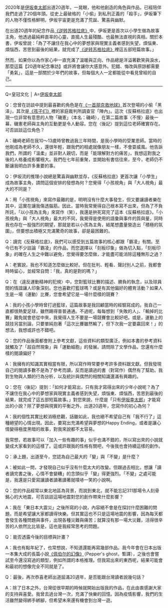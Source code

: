 2020年是[伊坂幸太郎](伊坂幸太郎.md)出道20週年，一晃眼，他和他創造的角色與作品，已經陪伴我們走過了20個年頭。從史上最破格的「小偷」到私刑正義的「殺手」，伊坂筆下的人物不僅性格鮮明，伊坂宇宙更是充滿了荒誕、驚喜與幽默。

在出道20週年的紀念作品[《逆转苏格拉底》](《逆转苏格拉底》.md)中，伊坂更是首次以小學生做為故事主角，他透過最純粹直率的心靈，直搗人生最殘酷、也最無法直視的真相。關於本書，伊坂曾說：「為了不讓住在我心中的夢想家與現實主義者感到失望，煩惱東、煩惱西，苦思到最後的結果，就完成了[《逆转苏格拉底》](《逆转苏格拉底》.md)裡這五部短篇故事。」

然而，如果你以為作家心中一直充滿了溫暖與正向、作品總是洋溢著歡笑與淚水，那麼這篇【20週年紀念專訪】或許將會讓你大感意外。犯錯、悔改與原諒都需要「勇氣」，這是一部關於少年們的故事，但每個大人一定都能從中看見曾經的自己。

__________________________

Q=皇冠文化 │ A=[伊坂幸太郎](伊坂幸太郎.md)

Q：您曾在訪談中提到最喜歡的角色是在[《一首朋克救地球》](《一首朋克救地球》.md)首次登場的小偷「黑泽」，其次是[《孩子们》](《孩子们》.md)裡的家庭裁判所調查官「陣內」。這次《反蘇格拉底》也出現一位非常有意思的人物「磯憲」（本名：磯崎），在第二篇故事〈不慢〉最後一幕，磯憲老師與主角的互動更是令人動容。您在〈後記〉提到這位老師確實存在。可否談談這位角色？

A：磯崎老師在我10～13歲時曾教過我三年時間，是我小學時的受業恩師。當時的他剛成為老師不久，還很年輕，跟我們的相處就像朋友一樣，不會耍威風。他告訴我們，所謂的「溫柔」並非對人親切，而是「能理解對方的痛苦」，我想這對我之後的人格養成影響極大。我們在七年前重聚，並開始有書信往來，至今，老師仍不斷讓我明白許多重要的事。

Q：伊坂流的推理小說總是驚喜與幽默並存，《反蘇格拉底》更首次讓「小學生」成為故事主角，請問這個安排的發想為何？您覺得「小孩視角」與「大人視角」最大的不同是？

A：用「小孩視角」來寫作最難的是，明明沒有什麼大事發生，但又要讓讀者樂在其中，這實在讓我傷透腦筋。因此，當時我常覺得自己根本寫不出來，但為了不負所託，「以小孩為主角」來寫作（笑），我還是拚死寫完了這本《反蘇格拉底》。「小孩視角」與「大人視角」最大的不同，我覺得是使用的語彙與事件的質與量，同時我也存在一股強烈的期望，那就是若以小孩為主角，結尾想盡量營造出「積極的氛圍」，但要想出積極又充滿驚奇的故事，卻是最困難的。

Q：讀完《反蘇格拉底》，我們可以感受到五篇故事的核心都跟「霸凌」有關。至今已有不少談論「霸凌」的作品，而您選擇以「刻板印象」做為切入點，「刻板印象」的確在人生之中難以避免，您覺得要怎麼做，才能盡可能消除這種無形之過？

A：老實說，我也不知道怎麼做比較好。但在批判、輕看、聲討別人之前，我都會時時留心，並經常自問：「我，真的是對的嗎？」

Q：在〈違反運動精神的犯規〉中，您對籃球比賽的描述、勝負的執念，以及球員間的情誼讓人印象深刻。您也喜歡打籃球嗎？或是有其他偏好的體育活動？如果人生是一場（運動）比賽，您會希望它是一場什麼樣的競賽？

A：我的小孩小學時曾打過籃球，這篇故事是我回顧當時的經驗寫成的。我自己一直都很熱愛足球，雖然踢得普普通通。不過呢，每每想到「失敗的人」、「輸掉的比賽」難免就會悲從中來，我覺得人生不要是一場競賽會比較好吧。或是，運動上的競技另當別論，只要單純抱著「這次比賽雖然輸了，但下次我一定要贏回來！」的想法，我想或許也不錯吧。

Q：您的作品後面都會附上參考文獻，這些資料的類型廣泛，例如本書的參考資料就觸及了「超自然現象」與「運動細胞」的發展。請問除了文學作品，您還有什麼樣的閱讀偏好？

A：我擁有的知識其實相當有限，所以寫作時常要參考許多資料跟文獻。但我發現自己的閱讀多數不是為了參考而讀，反而是讀過的書（對寫作）偶然有了幫助。我對生物與人類的行為分析，以及統計與偶然的相關知識還滿有興趣的。

Q：您在〈後記〉提到：「如何才能寫出，只有我才寫得出來的少年小說呢？為了不讓住在我心中的夢想家與現實主義者感到失望，煩惱東、煩惱西，苦思到最後的結果，就完成了這五部短篇故事。」對您來說，什麼是「只有[伊坂幸太郎](伊坂幸太郎.md)」才能寫出的小說？除了夢想與現實的平衡之外，出道20週年，您寫作的初心為何？

A：我的個性其實比較消極悲觀，話雖如此，我也絕不希望自己有「我不行了」這種絕望的心情出現。因此，要寫出充滿希望與夢想的Happy Ending，或者是讓心情變得極度黑暗的故事，對我來說都不太容易。

我常想，若故事可以「加入一些有趣的事」似乎也滿不錯的，所以寫出來的小說就變成大家看到的這樣了。這或許跟我的性格有關吧，今後我也會持續這樣的創作。

Q：承上題，出道至今，您認為自己最大的「變」與「不變」是什麼？

A：被如此一問，才發現自己似乎沒有什麼太大的改變。但跟過去相比，想讓「讀者讀完書之後，心情不會變糟」的念頭似乎「變」得更強烈。「不變」之處可能是，我還是只愛寫讓讀者讀著讀著就噗哧一笑的小說啊。

Q：您的作品經常以東北地區為背景，而說到東北，就不能忘記311那場令人刻骨銘心的大地震，可否談談這場地震對您的創作帶來什麼影響？

A：我在「東日本大震災」之後所寫的小說，內容絕不會是在探討什麼困難的問題，而是希望讓大家都讀得快樂。但其實這也不只是這場地震的影響，因為每天都會發生各種問題與事件，出現各種災難與痛苦；就算沒有那一場大災難，活得很辛苦的人依然比比皆是，這也是我經常思考的問題。

Q：能否透露今後的目標與計畫？

A：我也有點年紀了，也常想說，不知道還能再寫幾部作品。我今年會在日本出版一本集大成的長篇小說[《佩伯尔的幻像》](《佩伯尔的幻像》.md)（Pepper's ghost，暫譯），之後也會嘗試至今還沒寫過的類型，例如所謂的本格推理。但我寫出來的東西呢，結果可能會和最初的想像完全不同就是了。

Q：最後，再次恭喜老師出道屆滿20週年，是否能跟台灣讀者說幾句話？

A：除了日本之外，台灣從很早期的時候就開始出版我的作品，在此由衷感謝大家的支持與喜愛。我曾去過台灣一次，充滿了快樂的回憶。因為疫情影響，我們的生活雖然變得綁手綁腳，但希望未來還有機會到台灣一遊。